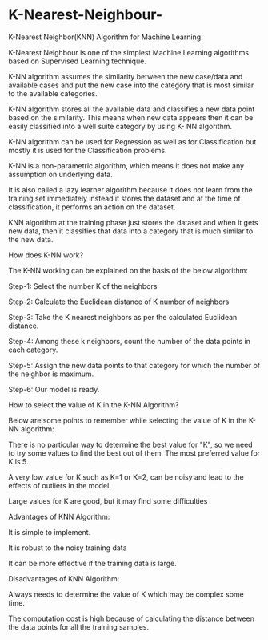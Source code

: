 # K-Nearest-Neighbour-
K-Nearest Neighbor(KNN) Algorithm for Machine Learning

K-Nearest Neighbour is one of the simplest Machine Learning algorithms based on Supervised Learning technique.

K-NN algorithm assumes the similarity between the new case/data and available cases and put the new case into the category that is most similar to the available categories.

K-NN algorithm stores all the available data and classifies a new data point based on the similarity. This means when new data appears then it can be easily classified into a well suite category by using K- NN algorithm.

K-NN algorithm can be used for Regression as well as for Classification but mostly it is used for the Classification problems.

K-NN is a non-parametric algorithm, which means it does not make any assumption on underlying data.

It is also called a lazy learner algorithm because it does not learn from the training set immediately instead it stores the dataset and at the time of classification, it performs an action on the dataset.

KNN algorithm at the training phase just stores the dataset and when it gets new data, then it classifies that data into a category that is much similar to the new data.

How does K-NN work?

The K-NN working can be explained on the basis of the below algorithm:

Step-1: Select the number K of the neighbors

Step-2: Calculate the Euclidean distance of K number of neighbors

Step-3: Take the K nearest neighbors as per the calculated Euclidean distance.

Step-4: Among these k neighbors, count the number of the data points in each category.

Step-5: Assign the new data points to that category for which the number of the neighbor is maximum.

Step-6: Our model is ready.

How to select the value of K in the K-NN Algorithm?

Below are some points to remember while selecting the value of K in the K-NN algorithm:

There is no particular way to determine the best value for "K", so we need to try some values to find the best out of them. The most preferred value for K is 5.

A very low value for K such as K=1 or K=2, can be noisy and lead to the effects of outliers in the model.

Large values for K are good, but it may find some difficulties

Advantages of KNN Algorithm:

It is simple to implement.

It is robust to the noisy training data

It can be more effective if the training data is large.

Disadvantages of KNN Algorithm:

Always needs to determine the value of K which may be complex some time.

The computation cost is high because of calculating the distance between the data points for all the training samples.
